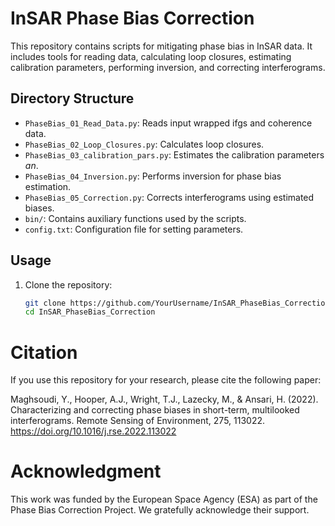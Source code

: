 # InSAR Phase Bias Correction
This repository contains scripts for mitigating phase bias in InSAR data. It includes tools for reading data, calculating loop closures, estimating calibration parameters, performing inversion, and correcting interferograms.

## Directory Structure
- `PhaseBias_01_Read_Data.py`: Reads input wrapped ifgs and coherence data.
- `PhaseBias_02_Loop_Closures.py`: Calculates loop closures.
- `PhaseBias_03_calibration_pars.py`: Estimates the calibration parameters *an*.
- `PhaseBias_04_Inversion.py`: Performs inversion for phase bias estimation.
- `PhaseBias_05_Correction.py`: Corrects interferograms using estimated biases.
- `bin/`: Contains auxiliary functions used by the scripts.
- `config.txt`: Configuration file for setting parameters.

## Usage
1. Clone the repository:
   ```bash
   git clone https://github.com/YourUsername/InSAR_PhaseBias_Correction.git
   cd InSAR_PhaseBias_Correction


# Citation
If you use this repository for your research, please cite the following paper:

Maghsoudi, Y., Hooper, A.J., Wright, T.J., Lazecky, M., & Ansari, H. (2022). Characterizing and correcting phase biases in short-term, multilooked interferograms. Remote Sensing of Environment, 275, 113022.
https://doi.org/10.1016/j.rse.2022.113022


# Acknowledgment
This work was funded by the European Space Agency (ESA) as part of the Phase Bias Correction Project. We gratefully acknowledge their support.

